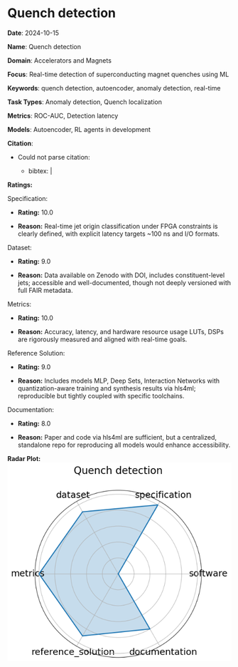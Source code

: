 # Quench detection


**Date**: 2024-10-15


**Name**: Quench detection


**Domain**: Accelerators and Magnets


**Focus**: Real-time detection of superconducting magnet quenches using ML


**Keywords**: quench detection, autoencoder, anomaly detection, real-time


**Task Types**: Anomaly detection, Quench localization


**Metrics**: ROC-AUC, Detection latency


**Models**: Autoencoder, RL agents  in development 


**Citation**:


- Could not parse citation: 

  - bibtex: |



**Ratings:**


Specification:


  - **Rating:** 10.0


  - **Reason:** Real-time jet origin classification under FPGA constraints is clearly defined, with explicit latency targets  ~100 ns  and I/O formats.


Dataset:


  - **Rating:** 9.0


  - **Reason:** Data available on Zenodo with DOI, includes constituent-level jets; accessible and well-documented, though not deeply versioned with full FAIR metadata.


Metrics:


  - **Rating:** 10.0


  - **Reason:** Accuracy, latency, and hardware resource usage  LUTs, DSPs  are rigorously measured and aligned with real-time goals.


Reference Solution:


  - **Rating:** 9.0


  - **Reason:** Includes models  MLP, Deep Sets, Interaction Networks  with quantization-aware training and synthesis results via hls4ml; reproducible but tightly coupled with specific toolchains.


Documentation:


  - **Rating:** 8.0


  - **Reason:** Paper and code  via hls4ml  are sufficient, but a centralized, standalone repo for reproducing all models would enhance accessibility.


**Radar Plot:**
 ![Quench Detection radar plot](../../tex/images/quench_detection_radar.png)